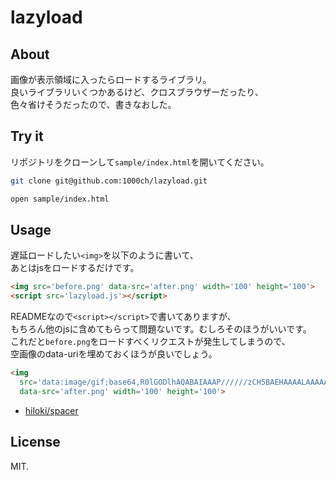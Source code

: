 # lazyload

## About

画像が表示領域に入ったらロードするライブラリ。  
良いライブラリいくつかあるけど、クロスブラウザーだったり、  
色々省けそうだったので、書きなおした。  

## Try it

リポジトリをクローンして`sample/index.html`を開いてください。  

```sh
git clone git@github.com:1000ch/lazyload.git

open sample/index.html
```

## Usage

遅延ロードしたい`<img>`を以下のように書いて、  
あとはjsをロードするだけです。  

```html
<img src='before.png' data-src='after.png' width='100' height='100'>
<script src='lazyload.js'></script>
```

READMEなので`<script></script>`で書いてありますが、  
もちろん他のjsに含めてもらって問題ないです。むしろそのほうがいいです。  
これだと`before.png`をロードすべくリクエストが発生してしまうので、  
空画像のdata-uriを埋めておくほうが良いでしょう。  

```html
<img
  src='data:image/gif;base64,R0lGODlhAQABAIAAAP//////zCH5BAEHAAAALAAAAAABAAEAAAICRAEAOw=='
  data-src='after.png' width='100' height='100'>
```

+ [hiloki/spacer](https://github.com/hiloki/spacer)

## License

MIT.
